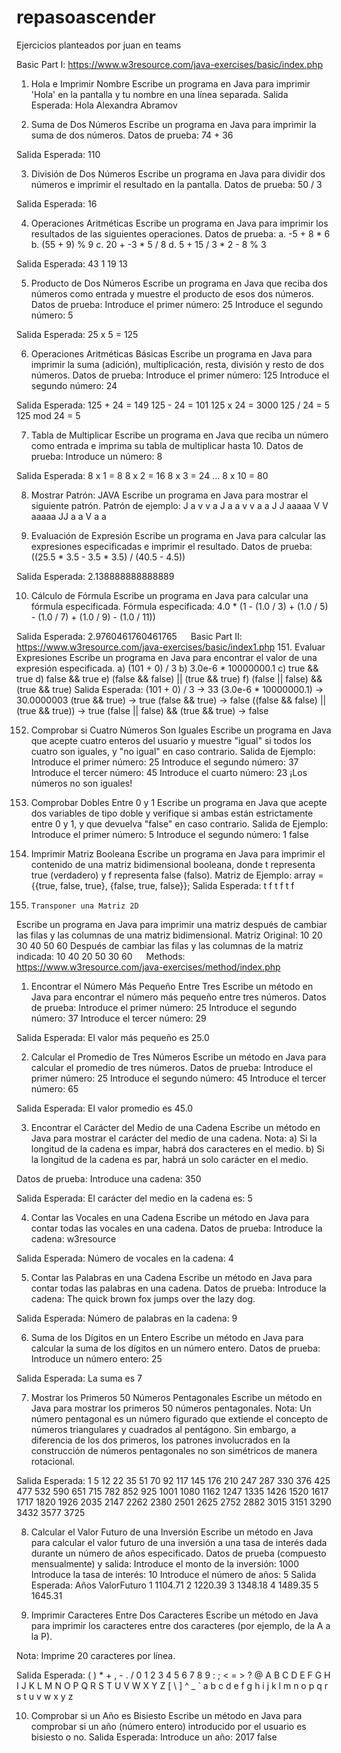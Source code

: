 # repasoascender

Ejercicios planteados por juan en teams 

Basic Part I: https://www.w3resource.com/java-exercises/basic/index.php

1.	Hola e Imprimir Nombre
Escribe un programa en Java para imprimir 'Hola' en la pantalla y tu nombre en una línea separada.
 Salida Esperada: 
Hola
Alexandra Abramov

2.	Suma de Dos Números
Escribe un programa en Java para imprimir la suma de dos números. 
Datos de prueba:
74 + 36

Salida Esperada:
110

3.	División de Dos Números
Escribe un programa en Java para dividir dos números e imprimir el resultado en la pantalla. 
Datos de prueba:
50 / 3

Salida Esperada:
16

4.	Operaciones Aritméticas
Escribe un programa en Java para imprimir los resultados de las siguientes operaciones. 
Datos de prueba:
a. -5 + 8 * 6
b. (55 + 9) % 9
c. 20 + -3 * 5 / 8
d. 5 + 15 / 3 * 2 - 8 % 3

Salida Esperada:
43
1
19
13

5.	Producto de Dos Números
Escribe un programa en Java que reciba dos números como entrada y muestre el producto de esos dos números. 
Datos de prueba:
Introduce el primer número: 25
Introduce el segundo número: 5

Salida Esperada:
25 x 5 = 125

6.	Operaciones Aritméticas Básicas
Escribe un programa en Java para imprimir la suma (adición), multiplicación, resta, división y resto de dos números. 
Datos de prueba:
Introduce el primer número: 125
Introduce el segundo número: 24

Salida Esperada:
125 + 24 = 149
125 - 24 = 101
125 x 24 = 3000
125 / 24 = 5
125 mod 24 = 5

7.	Tabla de Multiplicar
Escribe un programa en Java que reciba un número como entrada e imprima su tabla de multiplicar hasta 10. 
Datos de prueba:
Introduce un número: 8

Salida Esperada:
8 x 1 = 8
8 x 2 = 16
8 x 3 = 24
...
8 x 10 = 80

8.	Mostrar Patrón: JAVA
Escribe un programa en Java para mostrar el siguiente patrón. 
Patrón de ejemplo:
J a v v a
J a a v v a a
J J aaaaa V V aaaaa
JJ a a V a a

9.	Evaluación de Expresión
Escribe un programa en Java para calcular las expresiones especificadas e imprimir el resultado. 
Datos de prueba:
((25.5 * 3.5 - 3.5 * 3.5) / (40.5 - 4.5))

Salida Esperada:
2.138888888888889

10.	 Cálculo de Fórmula
Escribe un programa en Java para calcular una fórmula especificada. 
Fórmula especificada:
4.0 * (1 - (1.0 / 3) + (1.0 / 5) - (1.0 / 7) + (1.0 / 9) - (1.0 / 11))

Salida Esperada:
2.9760461760461765
 
Basic Part II: https://www.w3resource.com/java-exercises/basic/index1.php
151.	Evaluar Expresiones
Escribe un programa en Java para encontrar el valor de una expresión especificada.
a) (101 + 0) / 3
b) 3.0e-6 * 10000000.1
c) true && true
d) false && true
e) (false && false) || (true && true)
f) (false || false) && (true && true)
Salida Esperada:
(101 + 0) / 3 → 33
(3.0e-6 * 10000000.1) → 30.0000003
(true && true) → true
(false && true) → false
((false && false) || (true && true)) → true
(false || false) && (true && true) → false

152.	Comprobar si Cuatro Números Son Iguales
Escribe un programa en Java que acepte cuatro enteros del usuario y muestre "igual" si todos los cuatro son iguales, y "no igual" en caso contrario.
Salida de Ejemplo:
Introduce el primer número: 25
Introduce el segundo número: 37
Introduce el tercer número: 45
Introduce el cuarto número: 23
¡Los números no son iguales!

153.	Comprobar Dobles Entre 0 y 1
Escribe un programa en Java que acepte dos variables de tipo doble y verifique si ambas están estrictamente entre 0 y 1, y que devuelva "false" en caso contrario.
Salida de Ejemplo:
Introduce el primer número: 5
Introduce el segundo número: 1
false

154.	Imprimir Matriz Booleana
Escribe un programa en Java para imprimir el contenido de una matriz bidimensional booleana, donde t representa true (verdadero) y f representa false (falso).
Matriz de Ejemplo:
array = {{true, false, true},
{false, true, false}};
Salida Esperada:
t f t
f t f

155.	 Transponer una Matriz 2D
Escribe un programa en Java para imprimir una matriz después de cambiar las filas y las columnas de una matriz bidimensional.
Matriz Original:
10 20 30
40 50 60
Después de cambiar las filas y las columnas de la matriz indicada:
10 40
20 50
30 60
 
Methods: https://www.w3resource.com/java-exercises/method/index.php 
1. Encontrar el Número Más Pequeño Entre Tres
Escribe un método en Java para encontrar el número más pequeño entre tres números. 
Datos de prueba:
Introduce el primer número: 25
Introduce el segundo número: 37
Introduce el tercer número: 29

Salida Esperada:
El valor más pequeño es 25.0

2. Calcular el Promedio de Tres Números
Escribe un método en Java para calcular el promedio de tres números. 
Datos de prueba:
Introduce el primer número: 25
Introduce el segundo número: 45
Introduce el tercer número: 65

Salida Esperada:
El valor promedio es 45.0

3. Encontrar el Carácter del Medio de una Cadena
Escribe un método en Java para mostrar el carácter del medio de una cadena.
Nota:
a) Si la longitud de la cadena es impar, habrá dos caracteres en el medio.
b) Si la longitud de la cadena es par, habrá un solo carácter en el medio.

Datos de prueba:
Introduce una cadena: 350

Salida Esperada:
El carácter del medio en la cadena es: 5

4. Contar las Vocales en una Cadena
Escribe un método en Java para contar todas las vocales en una cadena. 
Datos de prueba:
Introduce la cadena: w3resource

Salida Esperada:
Número de vocales en la cadena: 4

5. Contar las Palabras en una Cadena
Escribe un método en Java para contar todas las palabras en una cadena. 
Datos de prueba:
Introduce la cadena: The quick brown fox jumps over the lazy dog.

Salida Esperada:
Número de palabras en la cadena: 9

6. Suma de los Dígitos en un Entero
Escribe un método en Java para calcular la suma de los dígitos en un número entero. 
Datos de prueba:
Introduce un número entero: 25

Salida Esperada:
La suma es 7

7. Mostrar los Primeros 50 Números Pentagonales
Escribe un método en Java para mostrar los primeros 50 números pentagonales. 
Nota: Un número pentagonal es un número figurado que extiende el concepto de números triangulares y cuadrados al pentágono. Sin embargo, a diferencia de los dos primeros, los patrones involucrados en la construcción de números pentagonales no son simétricos de manera rotacional.

Salida Esperada:
1 5 12 22 35 51 70 92 117 145
176 210 247 287 330 376 425 477 532 590
651 715 782 852 925 1001 1080 1162 1247 1335
1426 1520 1617 1717 1820 1926 2035 2147 2262 2380
2501 2625 2752 2882 3015 3151 3290 3432 3577 3725

8. Calcular el Valor Futuro de una Inversión
Escribe un método en Java para calcular el valor futuro de una inversión a una tasa de interés dada durante un número de años especificado.
Datos de prueba (compuesto mensualmente) y salida:
Introduce el monto de la inversión: 1000
Introduce la tasa de interés: 10
Introduce el número de años: 5
Salida Esperada:
Años ValorFuturo
1 1104.71
2 1220.39
3 1348.18
4 1489.35
5 1645.31

9. Imprimir Caracteres Entre Dos Caracteres
Escribe un método en Java para imprimir los caracteres entre dos caracteres (por ejemplo, de la A a la P).

Nota: Imprime 20 caracteres por línea.

Salida Esperada:
( ) * + , - . / 0 1 2 3 4 5 6 7 8 9 : ;
< = > ? @ A B C D E F G H I J K L M N O
P Q R S T U V W X Y Z [ \ ] ^ _ ` a b c
d e f g h i j k l m n o p q r s t u v w
x y z

10. Comprobar si un Año es Bisiesto
Escribe un método en Java para comprobar si un año (número entero) introducido por el usuario es bisiesto o no.
Salida Esperada:
Introduce un año: 2017
false
 

